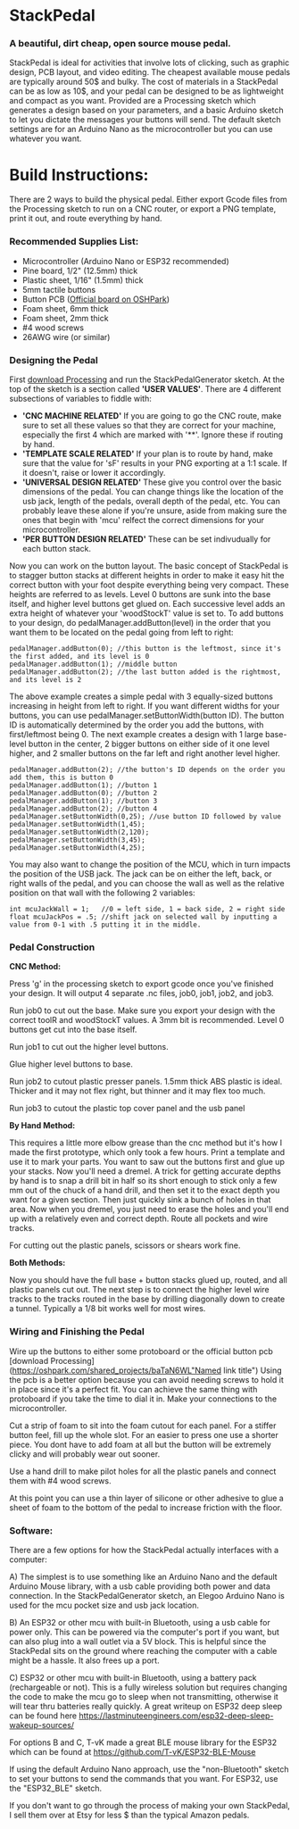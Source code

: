 # StackPedal

### A beautiful, dirt cheap, open source mouse pedal. 

StackPedal is ideal for activities that involve lots of clicking, such as graphic design, PCB layout, and video editing.  The cheapest available mouse pedals are typically around 50$ and bulky.  The cost of materials in a StackPedal can be as low as 10$, and your pedal can be designed to be as lightweight and compact as you want.  Provided are a Processing sketch which generates a design based on your parameters, and a basic Arduino sketch to let you dictate the messages your buttons will send.  The default sketch settings are for an Arduino Nano as the microcontroller but you can use whatever you want.

# Build Instructions:

There are 2 ways to build the physical pedal.  Either export Gcode files from the Processing sketch to run on a CNC router, or export a PNG template, print it out, and route everything by hand. 

### Recommended Supplies List:

- Microcontroller (Arduino Nano or ESP32 recommended)
- Pine board, 1/2" (12.5mm) thick
- Plastic sheet, 1/16" (1.5mm) thick
- 5mm tactile buttons
- Button PCB ([Official board on OSHPark](https://oshpark.com/shared_projects/baTaN6WL "Named link title"))
- Foam sheet, 6mm thick 
- Foam sheet, 2mm thick 
- #4 wood screws
- 26AWG wire (or similar)

### Designing the Pedal

First [download Processing](https://processing.org/download "Named link title") and run the StackPedalGenerator sketch.  At the top of the sketch is a section called **'USER VALUES'**.  There are 4 different subsections of variables to fiddle with:
- **'CNC MACHINE RELATED'** If you are going to go the CNC route, make sure to set all these values so that they are correct for your machine, especially the first 4 which are marked with '**'.  Ignore these if routing by hand.
- **'TEMPLATE SCALE RELATED'** If your plan is to route by hand, make sure that the value for 'sF' results in your PNG exporting at a 1:1 scale.  If it doesn't, raise or lower it accordingly.
- **'UNIVERSAL DESIGN RELATED'** These give you control over the basic dimensions of the pedal.  You can change things like the location of the usb jack, length of the pedals, overall depth of the pedal, etc.  You can probably leave these alone if you're unsure, aside from making sure the ones that begin with 'mcu' relfect the correct dimensions for your microcontroller.
- **'PER BUTTON DESIGN RELATED'** These can be set indivudually for each button stack.

Now you can work on the button layout.  The basic concept of StackPedal is to stagger button stacks at different heights in order to make it easy hit the correct button with your foot despite everything being very compact.  These heights are referred to as levels.  Level 0 buttons are sunk into the base itself, and higher level buttons get glued on.  Each successive level adds an extra height of whatever your 'woodStockT' value is set to.  To add buttons to your design, do pedalManager.addButton(level) in the order that you want them to be located on the pedal going from left to right:<br/>
```
pedalManager.addButton(0); //this button is the leftmost, since it's the first added, and its level is 0
pedalManager.addButton(1); //middle button
pedalManager.addButton(2); //the last button added is the rightmost, and its level is 2
```

The above example creates a simple pedal with 3 equally-sized buttons increasing in height from left to right.  If you want different widths for your buttons, you can use pedalManager.setButtonWidth(button ID).  The button ID is automatically determined by the order you add the buttons, with first/leftmost being 0.
The  next example creates a design with 1 large base-level button in the center, 2 bigger buttons on either side of it one level higher, and 2 smaller buttons on the far left and right another level higher.
```
pedalManager.addButton(2); //the button's ID depends on the order you add them, this is button 0
pedalManager.addButton(1); //button 1
pedalManager.addButton(0); //button 2
pedalManager.addButton(1); //button 3
pedalManager.addButton(2); //button 4
pedalManager.setButtonWidth(0,25); //use button ID followed by value
pedalManager.setButtonWidth(1,45);
pedalManager.setButtonWidth(2,120);
pedalManager.setButtonWidth(3,45);
pedalManager.setButtonWidth(4,25);
  ```

You may also want to change the position of the MCU, which in turn impacts the position of the USB jack.  The jack can be on either the left, back, or right walls of the pedal, and you can choose the wall as well as the relative position on that wall with the following 2 variables:

```
int mcuJackWall = 1;   //0 = left side, 1 = back side, 2 = right side 
float mcuJackPos = .5; //shift jack on selected wall by inputting a value from 0-1 with .5 putting it in the middle.
```

### Pedal Construction

**CNC Method:**

Press 'g' in the processing sketch to export gcode once you've finished your design.  It will output 4 separate .nc files, job0, job1, job2, and job3.

Run job0 to cut out the base. Make sure you export your design with the correct toolR and woodStockT values.  A 3mm bit is recommended.   Level 0 buttons get cut into the base itself.  

Run job1 to cut out the higher level buttons.

Glue higher level buttons to base. 

Run job2 to cutout plastic presser panels.  1.5mm thick ABS plastic is ideal. Thicker and it may not flex right, but thinner and it may flex too much.  

Run job3 to cutout the plastic top cover panel and the usb panel

**By Hand Method:**

This requires a little more elbow grease than the cnc method but it's how I made the first prototype, which only took a few hours.
Print a template and use it to mark your parts.  You want to saw out the buttons first and glue up your stacks.
Now you'll need a dremel.  A trick for getting accurate depths by hand is to snap a drill bit in half so its short enough to stick only a few mm out of the chuck of a hand drill, and then set it to the exact depth you want for a given section.  Then just quickly sink a bunch of holes in that area.  Now when you dremel, you just need to erase the holes and you'll end up with a relatively even and correct depth.  Route all pockets and wire tracks.

For cutting out the plastic panels, scissors or shears work fine.  

**Both Methods:**

Now you should have the full base + button stacks glued up, routed, and all plastic panels cut out.  The next step is to connect the higher level wire tracks to the tracks routed in the base by drilling diagonally down to create a tunnel.  Typically a 1/8 bit works well for most wires.

### Wiring and Finishing the Pedal

Wire up the buttons to either some protoboard or the official button pcb [download Processing](https://oshpark.com/shared_projects/baTaN6WL"Named link title")
Using the pcb is a better option because you can avoid needing screws to hold it in place since it's a perfect fit.  You can achieve the same thing with protoboard if you take the time to dial it in.  Make your connections to the microcontroller.

Cut a strip of foam to sit into the foam cutout for each panel.  For a stiffer button feel, fill up the whole slot.  For an easier to press one use
a shorter piece.  You dont have to add foam at all but the button will be extremely clicky and will probably wear out sooner.

Use a hand drill to make pilot holes for all the plastic panels and connect them with #4 wood screws.

At this point you can use a thin layer of silicone or other adhesive to glue a sheet of foam to the bottom of the pedal to increase friction with the floor.

### Software:

There are a few options for how the StackPedal actually interfaces with a computer:

A) The simplest is to use something like an Arduino Nano and the default Arduino Mouse library, with a usb cable providing both power and data connection.  In the StackPedalGenerator sketch, an Elegoo Arduino Nano is used for the mcu pocket size and usb jack location. 

B) An ESP32 or other mcu with built-in Bluetooth, using a usb cable for power only.  This can be powered via the computer's port if you want, but can also plug into a wall outlet via a 5V block.  This is helpful since the StackPedal sits on the ground where reaching the computer with a cable might be a hassle.  It also frees up a port.

C)  ESP32 or other mcu with built-in Bluetooth, using a battery pack (rechargeable or not).  This is a fully wireless solution but requires changing the code to make the mcu go to sleep when not transmitting, otherwise it will tear thru batteries really quickly.  A great writeup on ESP32 deep sleep can be found here https://lastminuteengineers.com/esp32-deep-sleep-wakeup-sources/ 

For options B and C, T-vK made a great BLE mouse library for the ESP32 which can be found at https://github.com/T-vK/ESP32-BLE-Mouse 

If using the default Arduino Nano approach, use the "non-Bluetooth" sketch to set your buttons to send the commands that you want.
For ESP32, use the "ESP32_BLE" sketch. 

If you don't want to go through the process of making your own StackPedal, I sell them over at Etsy for less $ than the typical Amazon pedals.




